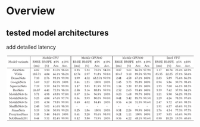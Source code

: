 # Overview

## tested model architectures

add detailed latency

![image info](imgs/predict_performance.png)